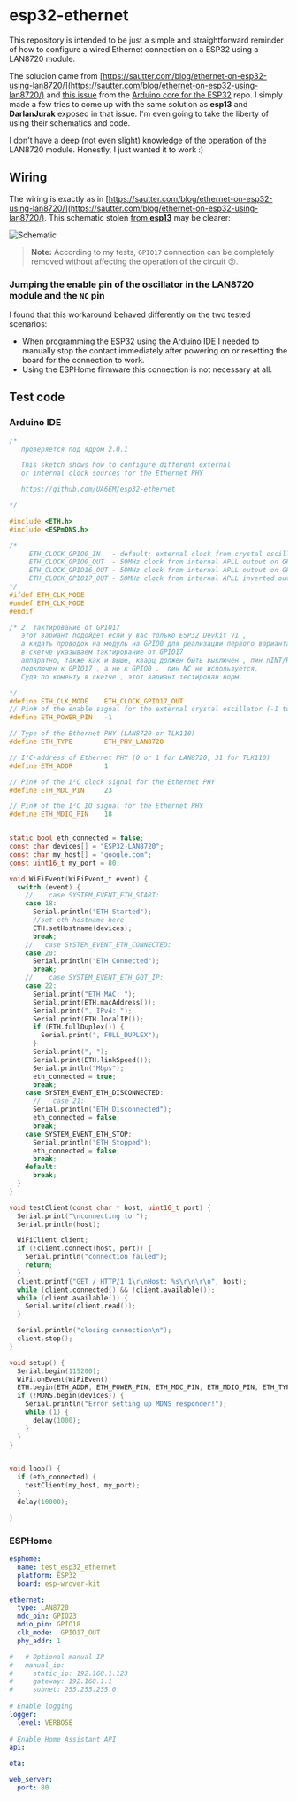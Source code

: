 # esp32-ethernet

This repository is intended to be just a simple and straightforward reminder of how to configure a wired Ethernet connection on a ESP32 using a LAN8720 module.

The solucion came from [https://sautter.com/blog/ethernet-on-esp32-using-lan8720/](https://sautter.com/blog/ethernet-on-esp32-using-lan8720/) and [this issue](https://github.com/espressif/arduino-esp32/issues/2907) from the [Arduino core for the ESP32](https://github.com/espressif/arduino-esp32) repo. I simply made a few tries to come up with the same solution as **esp13** and **DarlanJurak** exposed in that issue. I'm even going to take the liberty of using their schematics and code.

I don't have a deep (not even slight) knowledge of the operation of the LAN8720 module. Honestly, I just wanted it to work :)

## Wiring

The wiring is exactly as in [https://sautter.com/blog/ethernet-on-esp32-using-lan8720/](https://sautter.com/blog/ethernet-on-esp32-using-lan8720/). This schematic stolen [from **esp13**](https://github.com/espressif/arduino-esp32/issues/2907) may be clearer:

![Schematic](schematic.jpg)

> **Note:** According to my tests, `GPIO17` connection can be completely removed without affecting the operation of the circuit :confused:.

### Jumping the enable pin of the oscillator in the LAN8720 module and the `NC` pin
I found that this workaround behaved differently on the two tested scenarios:
 - When programming the ESP32 using the Arduino IDE I needed to manually stop the contact immediately after powering on or resetting the board for the connection to work. 
 - Using the ESPHome firmware this connection is not necessary at all.

## Test code

### Arduino IDE

```c
/*
   проверяется под ядром 2.0.1

   This sketch shows how to configure different external
   or internal clock sources for the Ethernet PHY

   https://github.com/UA6EM/esp32-ethernet

*/

#include <ETH.h>
#include <ESPmDNS.h>

/*
     ETH_CLOCK_GPIO0_IN   - default: external clock from crystal oscillator
     ETH_CLOCK_GPIO0_OUT  - 50MHz clock from internal APLL output on GPIO0 - possibly an inverter is needed for LAN8720
     ETH_CLOCK_GPIO16_OUT - 50MHz clock from internal APLL output on GPIO16 - possibly an inverter is needed for LAN8720
     ETH_CLOCK_GPIO17_OUT - 50MHz clock from internal APLL inverted output on GPIO17 - tested with LAN8720
*/
#ifdef ETH_CLK_MODE
#undef ETH_CLK_MODE
#endif

/* 2. тактирование от GPIO17
   этот вариант подойдет если у вас только ESP32 Devkit V1 ,
   а кидать проводок на модуль на GPIO0 для реализации первого варианта как-то некрасиво.
   в скетче указываем тактирование от GPIO17
   аппаратно, также как и выше, кварц должен быть выключен , пин nINT/RETCLK должен быть
   подключен к GPIO17 , а не к GPIO0 .  пин NC не используется.
   Судя по коменту в скетче , этот вариант тестирован норм.

*/
#define ETH_CLK_MODE    ETH_CLOCK_GPIO17_OUT
// Pin# of the enable signal for the external crystal oscillator (-1 to disable for internal APLL source)
#define ETH_POWER_PIN   -1

// Type of the Ethernet PHY (LAN8720 or TLK110)
#define ETH_TYPE        ETH_PHY_LAN8720

// I²C-address of Ethernet PHY (0 or 1 for LAN8720, 31 for TLK110)
#define ETH_ADDR        1

// Pin# of the I²C clock signal for the Ethernet PHY
#define ETH_MDC_PIN     23

// Pin# of the I²C IO signal for the Ethernet PHY
#define ETH_MDIO_PIN    18


static bool eth_connected = false;
const char devices[] = "ESP32-LAN8720";
const char my_host[] = "google.com";
const uint16_t my_port = 80;

void WiFiEvent(WiFiEvent_t event) {
  switch (event) {
    //    case SYSTEM_EVENT_ETH_START:
    case 18:
      Serial.println("ETH Started");
      //set eth hostname here
      ETH.setHostname(devices);
      break;
    //   case SYSTEM_EVENT_ETH_CONNECTED:
    case 20:
      Serial.println("ETH Connected");
      break;
    //    case SYSTEM_EVENT_ETH_GOT_IP:
    case 22:
      Serial.print("ETH MAC: ");
      Serial.print(ETH.macAddress());
      Serial.print(", IPv4: ");
      Serial.print(ETH.localIP());
      if (ETH.fullDuplex()) {
        Serial.print(", FULL_DUPLEX");
      }
      Serial.print(", ");
      Serial.print(ETH.linkSpeed());
      Serial.println("Mbps");
      eth_connected = true;
      break;
    case SYSTEM_EVENT_ETH_DISCONNECTED:
      //   case 21:
      Serial.println("ETH Disconnected");
      eth_connected = false;
      break;
    case SYSTEM_EVENT_ETH_STOP:
      Serial.println("ETH Stopped");
      eth_connected = false;
      break;
    default:
      break;
  }
}

void testClient(const char * host, uint16_t port) {
  Serial.print("\nconnecting to ");
  Serial.println(host);

  WiFiClient client;
  if (!client.connect(host, port)) {
    Serial.println("connection failed");
    return;
  }
  client.printf("GET / HTTP/1.1\r\nHost: %s\r\n\r\n", host);
  while (client.connected() && !client.available());
  while (client.available()) {
    Serial.write(client.read());
  }

  Serial.println("closing connection\n");
  client.stop();
}

void setup() {
  Serial.begin(115200);
  WiFi.onEvent(WiFiEvent);
  ETH.begin(ETH_ADDR, ETH_POWER_PIN, ETH_MDC_PIN, ETH_MDIO_PIN, ETH_TYPE, ETH_CLK_MODE);
  if (!MDNS.begin(devices)) {
    Serial.println("Error setting up MDNS responder!");
    while (1) {
      delay(1000);
    }
  }
}


void loop() {
  if (eth_connected) {
    testClient(my_host, my_port);
  }
  delay(10000);

}
```

### ESPHome

```yaml
esphome:
  name: test_esp32_ethernet
  platform: ESP32
  board: esp-wrover-kit

ethernet:
  type: LAN8720
  mdc_pin: GPIO23
  mdio_pin: GPIO18
  clk_mode:  GPIO17_OUT
  phy_addr: 1

#   # Optional manual IP
#   manual_ip:
#     static_ip: 192.168.1.123
#     gateway: 192.168.1.1
#     subnet: 255.255.255.0
    
# Enable logging
logger:
  level: VERBOSE
  
# Enable Home Assistant API
api:

ota:

web_server:
  port: 80
```

